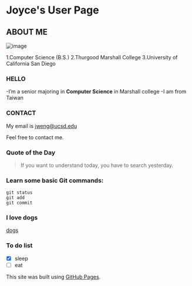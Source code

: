 # Joyce's User Page

## ABOUT ME
![image](https://m.media-amazon.com/images/M/MV5BNGVlYzUyY2ItZmMyMC00YTE0LTgzMjctY2FmN2YwNzNjNmRiXkEyXkFqcGdeQXVyNzU1NzE3NTg@._V1_QL75_UX500_CR0,47,500,281_.jpg)

1.Computer Science (B.S.)
2.Thurgood Marshall College
3.University of California San Diego

### HELLO

-I’m a senior majoring in **Computer Science** in Marshall college
-I am from Taiwan

### CONTACT

My email is [jweng@ucsd.edu](jweng@ucsd.edu)

Feel free to contact me.

### Quote of the Day
>If you want to understand today, you have to search yesterday.

### Learn some basic Git commands:
```
git status
git add
git commit
```

### I love dogs
[dogs](image.jpeg)

### To do list
- [x] sleep
- [ ] eat

This site was built using [GitHub Pages](https://pages.github.com/).
